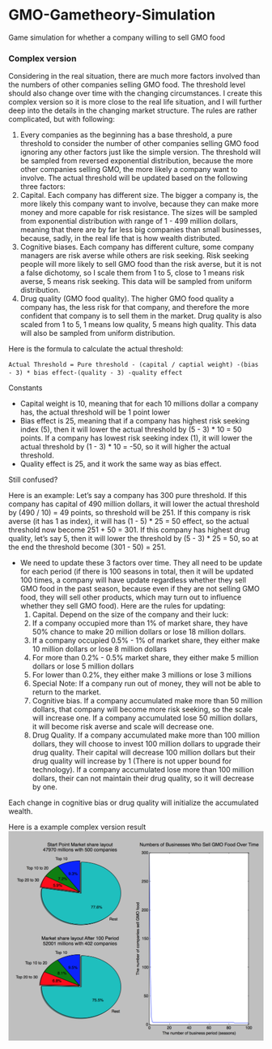 # GMO-Gametheory-Simulation
Game simulation for whether a company willing to sell GMO food

### Complex version
Considering in the real situation, there are much more factors involved than the numbers of other companies selling GMO food. The threshold level should also change over time with the changing circumstances. I create this complex version so it is more close to the real life situation, and I will further deep into the details in the changing market structure. The rules are rather complicated, but with following:

1. Every companies as the beginning has a base threshold, a pure threshold to consider the number of other companies selling GMO food ignoring any other factors just like the simple version. The threshold will be sampled from reversed exponential distribution, because the more other companies selling GMO, the more likely a company want to involve.
The actual threshold will be updated based on the following three factors: 
  1. Capital. Each company has different size. The bigger a company is, the more likely this company want to involve, because they can make more money and more capable for risk resistance. The sizes will be sampled from exponential distribution with range of 1 - 499 million dollars, meaning that there are by far less big companies than small businesses, because, sadly, in the real life that is how wealth distributed. 
  2. Cognitive biases. Each company has different culture, some company managers are risk averse while others are risk seeking. Risk seeking people will more likely to sell GMO food than the risk averse, but it is not a false dichotomy, so I scale them from 1 to 5, close to 1 means risk averse, 5 means risk seeking. This data will be sampled from uniform distribution. 
  3. Drug quality (GMO food quality). The higher GMO food quality a company has, the less risk for that company, and therefore the more confident that company is to sell them in the market. Drug quality is also scaled from 1 to 5, 1 means low quality, 5 means high quality. This data will also be sampled from uniform distribution. 
  
Here is the formula to calculate the actual threshold:
```
Actual Threshold = Pure threshold - (capital / captial weight) -(bias - 3) * bias effect-(quality - 3) -quality effect
```
Constants
* Capital weight is 10, meaning that for each 10 millions dollar a company has, the actual threshold will be 1 point lower
* Bias effect is 25, meaning that if a company has highest risk seeking index (5), then it will lower the actual threshold by (5 - 3) * 10 = 50 points. If a company has lowest risk seeking index (1), it will lower the actual threshold by (1 - 3) * 10 = -50, so it will higher the actual threshold.
* Quality effect is 25, and it work the same way as bias effect.

Still confused?

Here is an example: Let’s say a company has 300 pure threshold. If this company has capital of 490 million dollars,  it will lower the actual threshold by (490 / 10) = 49 points, so threshold will be 251. If this company is risk averse (it has 1 as index), it will has (1 - 5) * 25 = 50 effect, so the actual threshold now become 251 + 50 = 301. If this company has highest drug quality, let’s say 5, then it will lower the threshold by (5 - 3) * 25 = 50, so at the end the threshold become (301 - 50) = 251. 

* We need to update these 3 factors over time. They all need to be update for each period (if there is 100 seasons in total, then it will be updated 100 times, a company will have update regardless whether they sell GMO food in the past season, because even if they are not selling GMO food, they will sell other products, which may turn out to influence whether they sell GMO food). Here are the rules for updating:
  1. Capital. Depend on the size of the company and their luck:
    1. If a company occupied more than 1% of market share, they have 50% chance to make 20 million dollars or lose 18 million dollars. 
    2. If a company occupied 0.5% - 1% of market share, they either make 10 million dollars or lose 8 million dollars
    3. For more than 0.2% - 0.5% market share, they either make 5 million dollars or lose 5 million dollars
    4. For lower than 0.2%, they either make 3 millions or lose 3 millions
    5. Special Note: If a company run out of money, they will not be able to return to the market. 
  2. Cognitive bias. If a company accumulated make more than 50 million dollars, that company will become more risk seeking, so the scale will increase one. If a company accumulated lose 50 million dollars, it will become risk averse and scale will decrease one.
  3. Drug Quality. If a company accumulated make more than 100 million dollars, they will choose to invest 100 million dollars to upgrade their drug quality. Their capital will decrease 100 million dollars but their drug quality will increase by 1 (There is not upper bound for technology). If a company accumulated lose more than 100 million dollars, their can not maintain their drug quality, so it will decrease by one. 
  
Each change in cognitive bias or drug quality will initialize the accumulated wealth.

Here is a example complex version result
![Result graph](https://github.com/markguo40/GMO-Gametheory-Simulation/blob/master/Game%20theory/Complex%20version%20after%20100%20periods.png )
